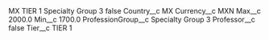 <?xml version="1.0" encoding="UTF-8"?>
<CustomMetadata xmlns="http://soap.sforce.com/2006/04/metadata" xmlns:xsi="http://www.w3.org/2001/XMLSchema-instance" xmlns:xsd="http://www.w3.org/2001/XMLSchema">
    <label>MX TIER 1 Specialty Group 3</label>
    <protected>false</protected>
    <values>
        <field>Country__c</field>
        <value xsi:type="xsd:string">MX</value>
    </values>
    <values>
        <field>Currency__c</field>
        <value xsi:type="xsd:string">MXN</value>
    </values>
    <values>
        <field>Max__c</field>
        <value xsi:type="xsd:double">2000.0</value>
    </values>
    <values>
        <field>Min__c</field>
        <value xsi:type="xsd:double">1700.0</value>
    </values>
    <values>
        <field>ProfessionGroup__c</field>
        <value xsi:type="xsd:string">Specialty Group 3</value>
    </values>
    <values>
        <field>Professor__c</field>
        <value xsi:type="xsd:boolean">false</value>
    </values>
    <values>
        <field>Tier__c</field>
        <value xsi:type="xsd:string">TIER 1</value>
    </values>
</CustomMetadata>
